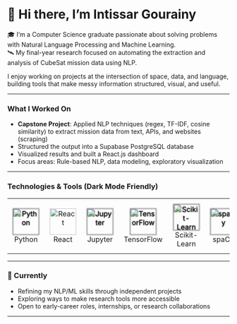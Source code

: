# 👋 Hi there, I’m Intissar Gourainy

🎓 I’m a Computer Science graduate passionate about solving problems with Natural Language Processing and Machine Learning.  
🛰️ My final-year research focused on automating the extraction and analysis of CubeSat mission data using NLP.

I enjoy working on projects at the intersection of space, data, and language, building tools that make messy information structured, visual, and useful.

---

###  What I Worked On

- **Capstone Project**: Applied NLP techniques (regex, TF-IDF, cosine similarity) to extract mission data from text, APIs, and websites (scraping)  
- Structured the output into a Supabase PostgreSQL database  
- Visualized results and built a React.js dashboard  
- Focus areas: Rule-based NLP, data modeling, exploratory visualization

---
### Technologies & Tools (Dark Mode Friendly)

<p align="center">

<table>
  <tr>
    <td align="center" style="padding:12px">
      <img src="https://cdn.jsdelivr.net/npm/simple-icons@v9/icons/python.svg" alt="Python" width="60" height="60" style="fill:#fff; filter: drop-shadow(0 0 1px #000);" />
      <br>Python
    </td>
    <td align="center" style="padding:12px">
      <img src="https://cdn.jsdelivr.net/npm/simple-icons@v9/icons/react.svg" alt="React" width="60" height="60" style="fill:#61dafb;" />
      <br>React
    </td>
    <td align="center" style="padding:12px">
      <img src="https://cdn.jsdelivr.net/npm/simple-icons@v9/icons/jupyter.svg" alt="Jupyter" width="60" height="60" style="fill:#fff; filter: drop-shadow(0 0 1px #000);" />
      <br>Jupyter
    </td>
    <td align="center" style="padding:12px">
      <img src="https://cdn.jsdelivr.net/npm/simple-icons@v9/icons/tensorflow.svg" alt="TensorFlow" width="60" height="60" style="fill:#fff; filter: drop-shadow(0 0 1px #000);" />
      <br>TensorFlow
    </td>
    <td align="center" style="padding:12px">
      <img src="https://cdn.jsdelivr.net/npm/simple-icons@v9/icons/scikitlearn.svg" alt="Scikit-Learn" width="60" height="60" style="fill:#fff; filter: drop-shadow(0 0 1px #000);" />
      <br>Scikit-Learn
    </td>
    <td align="center" style="padding:12px">
      <img src="https://cdn.jsdelivr.net/npm/simple-icons@v9/icons/spacy.svg" alt="spaCy" width="60" height="60" style="fill:#fff; filter: drop-shadow(0 0 1px #000);" />
      <br>spaCy
    </td>
    <td align="center" style="padding:12px">
      <img src="https://cdn.jsdelivr.net/npm/simple-icons@v9/icons/nltk.svg" alt="NLTK" width="60" height="60" style="fill:#fff; filter: drop-shadow(0 0 1px #000);" />
      <br>NLTK
    </td>
    <td align="center" style="padding:12px">
      <img src="https://cdn.jsdelivr.net/npm/simple-icons@v9/icons/django.svg" alt="Django" width="60" height="60" style="fill:#fff; filter: drop-shadow(0 0 1px #000);" />
      <br>Django
    </td>
    <td align="center" style="padding:12px">
      <img src="https://cdn.jsdelivr.net/npm/simple-icons@v9/icons/angular.svg" alt="Angular" width="60" height="60" style="fill:#fff; filter: drop-shadow(0 0 1px #000);" />
      <br>Angular
    </td>
    <td align="center" style="padding:12px">
      <img src="https://cdn.jsdelivr.net/npm/simple-icons@v9/icons/postgresql.svg" alt="PostgreSQL" width="60" height="60" style="fill:#fff; filter: drop-shadow(0 0 1px #000);" />
      <br>PostgreSQL
    </td>
    <td align="center" style="padding:12px">
      <img src="https://cdn.jsdelivr.net/npm/simple-icons@v9/icons/matplotlib.svg" alt="Matplotlib" width="60" height="60" style="fill:#fff; filter: drop-shadow(0 0 1px #000);" />
      <br>Matplotlib
    </td>
    <td align="center" style="padding:12px">
      <img src="https://cdn.jsdelivr.net/npm/simple-icons@v9/icons/pandas.svg" alt="Pandas" width="60" height="60" style="fill:#fff; filter: drop-shadow(0 0 1px #000);" />
      <br>Pandas
    </td>
  </tr>
</table>

</p>



---

### 🌱 Currently

- Refining my NLP/ML skills through independent projects  
- Exploring ways to make research tools more accessible  
- Open to early-career roles, internships, or research collaborations

---
